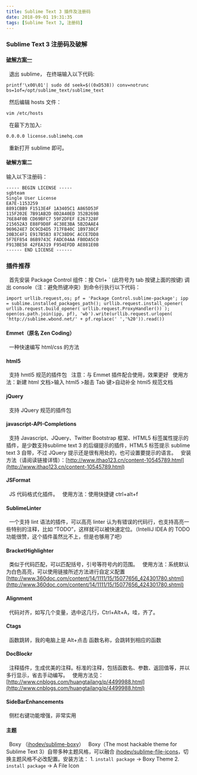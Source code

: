 ```yaml
---
title: Sublime Text 3 插件及注册码
date: 2018-09-01 19:31:35
tags: [Sublime Text 3, 注册码]
---
```

### Sublime Text 3 注册码及破解

#### [**破解方案一**](https://gist.github.com/laptrinhcomvn/ae127424a9026f507a3c)
&nbsp;&nbsp;退出 sublime， 在终端输入以下代码:
```
printf'\x00\01'| sudo dd seek=$((0xD538)) conv=notrunc bs=1of=/opt/sublime_text/sublime_text
```
&nbsp;&nbsp;然后编辑 hosts 文件：
```
vim /etc/hosts
```
&nbsp;&nbsp;在最下方加入:
```
0.0.0.0 license.sublimehq.com
```
&nbsp;&nbsp;重新打开 sublime 即可。

#### **破解方案二**
输入以下注册码：
```
----- BEGIN LICENSE -----
sgbteam
Single User License
EA7E-1153259
8891CBB9 F1513E4F 1A3405C1 A865D53F
115F202E 7B91AB2D 0D2A40ED 352B269B
76E84F0B CD69BFC7 59F2DFEF E267328F
215652A3 E88F9D8F 4C38E3BA 5B2DAAE4
969624E7 DC9CD4D5 717FB40C 1B9738CF
20B3C4F1 E917B5B3 87C38D9C ACCE7DD8
5F7EF854 86B9743C FADC04AA FB0DA5C0
F913BE58 42FEA319 F954EFDD AE881E0B
------ END LICENSE ------
```
### 插件推荐
&nbsp;&nbsp;首先安装 Package Control 组件：按 Ctrl+ ` (此符号为 tab 按键上面的按键) 调出 console（注：避免热键冲突）到命令行执行以下代码：
```
import urllib.request,os; pf = 'Package Control.sublime-package'; ipp = sublime.installed_packages_path(); urllib.request.install_opener( urllib.request.build_opener( urllib.request.ProxyHandler()) ); open(os.path.join(ipp, pf), 'wb').write(urllib.request.urlopen( 'http://sublime.wbond.net/' + pf.replace(' ','%20')).read())
```
#### Emmet（原名 Zen Coding）
&nbsp;&nbsp;一种快速编写 html/css 的方法
#### html5
&nbsp;&nbsp;支持 hmtl5 规范的插件包
&nbsp;&nbsp;注意：与 Emmet 插件配合使用，效果更好
&nbsp;&nbsp;使用方法：新建 html 文档>输入 html5 >敲击 Tab 键>自动补全 html5 规范文档
#### jQuery
&nbsp;&nbsp;支持 JQuery 规范的插件包
#### javascript-API-Completions
&nbsp;&nbsp;支持 Javascript、JQuery、Twitter Bootstrap 框架、HTML5 标签属性提示的插件，是少数支持sublime text 3 的后缀提示的插件，HTML5 标签提示 sublime text 3 自带，不过 JQuery 提示还是很有用处的，也可设置要提示的语言。
&nbsp;&nbsp;安装方法（请阅读链接详情）：[http://www.ithao123.cn/content-10545789.html](http://www.ithao123.cn/content-10545789.html)
#### JSFormat
&nbsp;&nbsp;JS 代码格式化插件。
&nbsp;&nbsp;使用方法：使用快捷键 ctrl+alt+f
#### SublimeLinter
&nbsp;&nbsp;一个支持 lint 语法的插件，可以高亮 linter 认为有错误的代码行，也支持高亮一些特别的注释，比如 “TODO”，这样就可以被快速定位。（IntelliJ IDEA 的 TODO 功能很赞，这个插件虽然比不上，但是也够用了吧）
#### BracketHighlighter
&nbsp;&nbsp;类似于代码匹配，可以匹配括号，引号等符号内的范围。
&nbsp;&nbsp;使用方法：系统默认为白色高亮，可以使用链接所述方法进行自定义配置
[http://www.360doc.com/content/14/1111/15/15077656_424301780.shtml](http://www.360doc.com/content/14/1111/15/15077656_424301780.shtml)
#### Alignment
&nbsp;&nbsp;代码对齐，如写几个变量，选中这几行，Ctrl+Alt+A，哇，齐了。
#### Ctags
&nbsp;&nbsp;函数跳转，我的电脑上是 Alt+点击 函数名称，会跳转到相应的函数
#### Doc​Blockr
&nbsp;&nbsp;注释插件，生成优美的注释。标准的注释，包括函数名、参数、返回值等，并以多行显示，省去手动编写。
&nbsp;&nbsp;使用方法见：[http://www.cnblogs.com/huangtailang/p/4499988.html](http://www.cnblogs.com/huangtailang/p/4499988.html)
#### SideBarEnhancements
&nbsp;&nbsp;侧栏右键功能增强，非常实用
#### 主题
&nbsp;&nbsp;Boxy （[ihodev/sublime-boxy](https://link.zhihu.com/?target=https%3A//github.com/ihodev/sublime-boxy)）
&nbsp;&nbsp;Boxy（The most hackable theme for Sublime Text 3）自带多种主题风格，可以融合 [ihodev/sublime-file-icons](https://link.zhihu.com/?target=https%3A//github.com/ihodev/sublime-file-icons)，切换主题风格不必改配置。安装方法：
1\. `install package` -> Boxy Theme
2\. `install package` -> A File Icon
